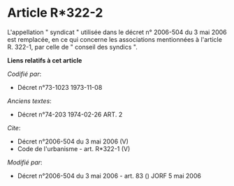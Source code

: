 # Article R*322-2

L'appellation " syndicat " utilisée dans le décret n° 2006-504 du 3 mai 2006 est remplacée, en ce qui concerne les
associations mentionnées à l'article R. 322-1, par celle de " conseil des syndics ".

**Liens relatifs à cet article**

_Codifié par_:

  - Décret n°73-1023 1973-11-08

_Anciens textes_:

  - Décret n°74-203 1974-02-26 ART. 2

_Cite_:

  - Décret n°2006-504 du 3 mai 2006 (V)
  - Code de l'urbanisme - art. R*322-1 (V)

_Modifié par_:

  - Décret n°2006-504 du 3 mai 2006 - art. 83 () JORF 5 mai 2006
